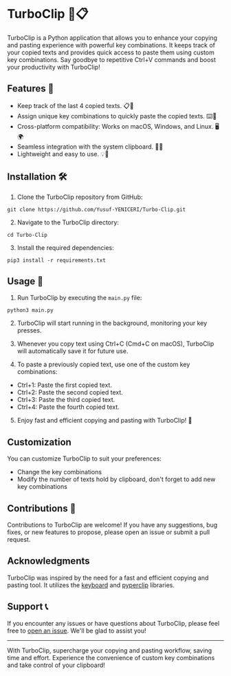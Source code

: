 # TurboClip 💨📋

TurboClip is a Python application that allows you to enhance your copying and pasting experience with powerful key combinations. It keeps track of your copied texts and provides quick access to paste them using custom key combinations. Say goodbye to repetitive Ctrl+V commands and boost your productivity with TurboClip!

## Features 🌟

- Keep track of the last 4 copied texts. 📋🔢
- Assign unique key combinations to quickly paste the copied texts. ⌨️🔀
- Cross-platform compatibility: Works on macOS, Windows, and Linux. 🖥️🌍
- Seamless integration with the system clipboard. 🔄📎
- Lightweight and easy to use. 💡💪

## Installation 🛠️

1. Clone the TurboClip repository from GitHub:
```
git clone https://github.com/Yusuf-YENICERI/Turbo-Clip.git
```
2. Navigate to the TurboClip directory:
```
cd Turbo-Clip
```
3. Install the required dependencies:
```
pip3 install -r requirements.txt
```

## Usage 🚀

1. Run TurboClip by executing the `main.py` file:
```
python3 main.py
```
2. TurboClip will start running in the background, monitoring your key presses.

3. Whenever you copy text using Ctrl+C (Cmd+C on macOS), TurboClip will automatically save it for future use.

4. To paste a previously copied text, use one of the custom key combinations:

- Ctrl+1: Paste the first copied text.
- Ctrl+2: Paste the second copied text.
- Ctrl+3: Paste the third copied text.
- Ctrl+4: Paste the fourth copied text.

5. Enjoy fast and efficient copying and pasting with TurboClip! 💯

## Customization

You can customize TurboClip to suit your preferences:

- Change the key combinations
- Modify the number of texts hold by clipboard, don't forget to add new key combinations

## Contributions 🤝

Contributions to TurboClip are welcome! If you have any suggestions, bug fixes, or new features to propose, please open an issue or submit a pull request.

## Acknowledgments

TurboClip was inspired by the need for a fast and efficient copying and pasting tool. It utilizes the [keyboard](https://github.com/boppreh/keyboard) and [pyperclip](https://github.com/asweigart/pyperclip) libraries.

## Support 📞

If you encounter any issues or have questions about TurboClip, please feel free to [open an issue](https://github.com/Yusuf-YENICERI/Turbo-Clip/issues). We'll be glad to assist you!

---

With TurboClip, supercharge your copying and pasting workflow, saving time and effort. Experience the convenience of custom key combinations and take control of your clipboard!

